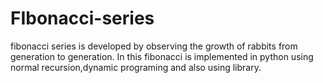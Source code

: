 # FIbonacci-series
fibonacci series is developed by observing the growth of rabbits from generation to generation. In this fibonacci is implemented in python using normal recursion,dynamic programing and also using library.
